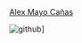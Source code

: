 <div class="badge-base LI-profile-badge" data-locale="es_ES" data-size="medium" data-theme="light" data-type="HORIZONTAL" data-vanity="alex-mayo-cañas" data-version="v1"><a class="badge-base__link LI-simple-link" href="https://es.linkedin.com/in/alex-mayo-ca%C3%B1as?trk=profile-badge">Alex Mayo Cañas</a></div>
              
![github](https://img.shields.io/badge/GitHub-000000?style=for-the-badge&logo=GitHub&logoColor=white)]
